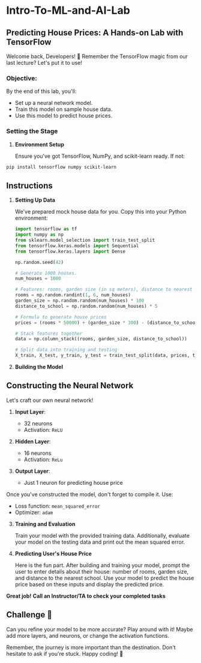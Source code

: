 # Intro-To-ML-and-AI-Lab
 
## Predicting House Prices: A Hands-on Lab with TensorFlow

Welcome back, Developers! 🚀 Remember the TensorFlow magic from our last lecture? Let's put it to use!

### Objective:

By the end of this lab, you'll:
- Set up a neural network model.
- Train this model on sample house data.
- Use this model to predict house prices.

### Setting the Stage

1. **Environment Setup**

   Ensure you've got TensorFlow, NumPy, and scikit-learn ready. If not:

```bash
pip install tensorflow numpy scikit-learn
```

## Instructions

1. **Setting Up Data**

   We've prepared mock house data for you. Copy this into your Python environment:

   ```python
   import tensorflow as tf
   import numpy as np
   from sklearn.model_selection import train_test_split
   from tensorflow.keras.models import Sequential
   from tensorflow.keras.layers import Dense

   np.random.seed(42)

   # Generate 1000 houses.
   num_houses = 1000

   # Features: rooms, garden size (in sq meters), distance to nearest school (in km)
   rooms = np.random.randint(1, 6, num_houses)
   garden_size = np.random.random(num_houses) * 100
   distance_to_school = np.random.random(num_houses) * 5

   # Formula to generate house prices
   prices = (rooms * 50000) + (garden_size * 300) - (distance_to_school * 4000)

   # Stack features together
   data = np.column_stack((rooms, garden_size, distance_to_school))

   # Split data into training and testing
   X_train, X_test, y_train, y_test = train_test_split(data, prices, test_size=0.2, random_state=42)
   ```

2. **Building the Model**

  ## Constructing the Neural Network

Let's craft our own neural network!

1. **Input Layer**:
   - 32 neurons
   - Activation: `ReLU`
   
2. **Hidden Layer**:
   - 16 neurons
   - Activation: `ReLu`
   
3. **Output Layer**:
   - Just 1 neuron for predicting house price

Once you've constructed the model, don't forget to compile it. Use:
   - Loss function: `mean_squared_error`
   - Optimizer: `adam`

3. **Training and Evaluation**

   Train your model with the provided training data. Additionally, evaluate your model on the testing data and print out the mean squared error.

4. **Predicting User's House Price**

   Here is the fun part. After building and training your model, prompt the user to enter details about their house: number of rooms, garden size, and distance to the nearest school. Use your model to predict the house price based on these inputs and display the predicted price.

 ****Great job!****
  ****Call an Instructor/TA to check your completed tasks****
 
 
## Challenge 🌟
Can you refine your model to be more accurate? Play around with it! Maybe add more layers, and neurons, or change the activation functions.

Remember, the journey is more important than the destination. Don't hesitate to ask if you're stuck. Happy coding! 🎉
